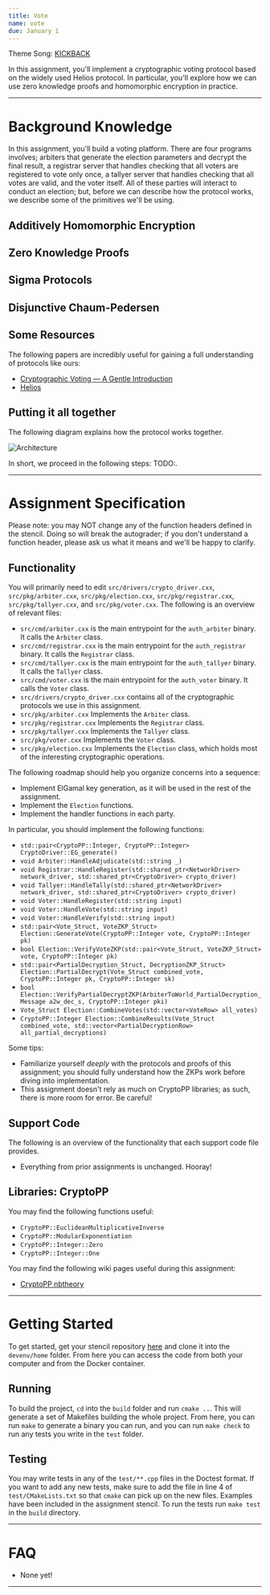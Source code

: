 ```yaml
---
title: Vote
name: vote
due: January 1 
---
```


Theme Song: [KICKBACK](https://www.youtube.com/watch?v=M2cckDmNLMI)

In this assignment, you'll implement a cryptographic voting protocol based on the widely used Helios protocol. In particular, you'll explore how we can use zero knowledge proofs and homomorphic encryption in practice.

---

# Background Knowledge

In this assignment, you'll build a voting platform. There are four programs involves; arbiters that generate the election parameters and decrypt the final result, a registrar server that handles checking that all voters are registered to vote only once, a tallyer server that handles checking that all votes are valid, and the voter itself. All of these parties will interact to conduct an election; but, before we can describe how the protocol works, we describe some of the primitives we'll be using.

## Additively Homomorphic Encryption

## Zero Knowledge Proofs

## Sigma Protocols

## Disjunctive Chaum-Pedersen

## Some Resources

The following papers are incredibly useful for gaining a full understanding of protocols like ours:
- [Cryptographic Voting — A Gentle Introduction](https://eprint.iacr.org/2016/765.pdf)
- [Helios](https://www.usenix.org/legacy/events/sec08/tech/full_papers/adida/adida.pdf)


## Putting it all together

The following diagram explains how the protocol works together.

![Architecture]()

In short, we proceed in the following steps: TODO:.

---

# Assignment Specification

Please note: you may NOT change any of the function headers defined in the stencil. Doing so will break the autograder; if you don't understand a function header, please ask us what it means and we'll be happy to clarify.

## Functionality

You will primarily need to edit `src/drivers/crypto_driver.cxx`, `src/pkg/arbiter.cxx`, `src/pkg/election.cxx`, `src/pkg/registrar.cxx`, `src/pkg/tallyer.cxx`, and `src/pkg/voter.cxx`. The following is an overview of relevant files:
- `src/cmd/arbiter.cxx` is the main entrypoint for the `auth_arbiter` binary. It calls the `Arbiter` class.
- `src/cmd/registrar.cxx` is the main entrypoint for the `auth_registrar` binary. It calls the `Registrar` class.
- `src/cmd/tallyer.cxx` is the main entrypoint for the `auth_tallyer` binary. It calls the `Tallyer` class.
- `src/cmd/voter.cxx` is the main entrypoint for the `auth_voter` binary. It calls the `Voter` class.
- `src/drivers/crypto_driver.cxx` contains all of the cryptographic protocols we use in this assignment.
- `src/pkg/arbiter.cxx` Implements the `Arbiter` class.
- `src/pkg/registrar.cxx` Implements the `Registrar` class.
- `src/pkg/tallyer.cxx` Implements the `Tallyer` class.
- `src/pkg/voter.cxx` Implements the `Voter` class.
- `src/pkg/election.cxx` Implements the `Election` class, which holds most of the interesting cryptographic operations.

The following roadmap should help you organize concerns into a sequence:
- Implement ElGamal key generation, as it will be used in the rest of the assignment.
- Implement the `Election` functions.
- Implement the handler functions in each party.

In particular, you should implement the following functions:
- `std::pair<CryptoPP::Integer, CryptoPP::Integer> CryptoDriver::EG_generate()`
- `void Arbiter::HandleAdjudicate(std::string _)`
- `void Registrar::HandleRegister(std::shared_ptr<NetworkDriver> network_driver, std::shared_ptr<CryptoDriver> crypto_driver)`
- `void Tallyer::HandleTally(std::shared_ptr<NetworkDriver> network_driver, std::shared_ptr<CryptoDriver> crypto_driver)`
- `void Voter::HandleRegister(std::string input)`
- `void Voter::HandleVote(std::string input)`
- `void Voter::HandleVerify(std::string input)`
- `std::pair<Vote_Struct, VoteZKP_Struct> Election::GenerateVote(CryptoPP::Integer vote, CryptoPP::Integer pk)`
- `bool Election::VerifyVoteZKP(std::pair<Vote_Struct, VoteZKP_Struct> vote, CryptoPP::Integer pk)`
- `std::pair<PartialDecryption_Struct, DecryptionZKP_Struct> Election::PartialDecrypt(Vote_Struct combined_vote, CryptoPP::Integer pk, CryptoPP::Integer sk)`
- `bool Election::VerifyPartialDecryptZKP(ArbiterToWorld_PartialDecryption_Message a2w_dec_s, CryptoPP::Integer pki)`
- `Vote_Struct Election::CombineVotes(std::vector<VoteRow> all_votes)`
- `CryptoPP::Integer Election::CombineResults(Vote_Struct combined_vote, std::vector<PartialDecryptionRow> all_partial_decryptions)`

Some tips:
- Familiarize yourself *deeply* with the protocols and proofs of this assignment; you should fully understand how the ZKPs work before diving into implementation.
- This assignment doesn't rely as much on CryptoPP libraries; as such, there is more room for error. Be careful!

## Support Code

The following is an overview of the functionality that each support code file provides.
- Everything from prior assignments is unchanged. Hooray!

## Libraries: CryptoPP

You may find the following functions useful:
- `CryptoPP::EuclideanMultiplicativeInverse`
- `CryptoPP::ModularExponentiation`
- `CryptoPP::Integer::Zero`
- `CryptoPP::Integer::One`

You may find the following wiki pages useful during this assignment:
- [CryptoPP nbtheory](https://www.cryptopp.com/docs/ref/nbtheory_8h.html)

---

# Getting Started

To get started, get your stencil repository [here](https://classroom.github.com/a/DX9ztxip) and clone it into the `devenv/home` folder. From here you can access the code from both your computer and from the Docker container.

## Running

To build the project, `cd`  into the `build` folder and run `cmake ..`. This will generate a set of Makefiles building the whole project. From here, you can run `make` to generate a binary you can run, and you can run `make check` to run any tests you write in the `test` folder.

## Testing

You may write tests in any of the `test/**.cpp` files in the Doctest format. If you want to add any new tests, make sure to add the file in line 4 of `test/CMakeLists.txt` so that `cmake` can pick up on the new files. Examples have been included in the assignment stencil. To run the tests run `make test` in the `build` directory.

---

# FAQ

- None yet!

---

